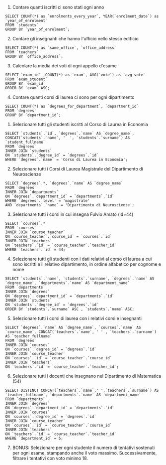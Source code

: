 <!-- Query group by -->

1. Contare quanti iscritti ci sono stati ogni anno

``` MYSQL 
SELECT COUNT(*) as `enrolments_every_year`, YEAR(`enrolment_date`) as `year_of_enrolment`
FROM `students`
GROUP BY `year_of_enrolment`;

```

2. Contare gli insegnanti che hanno l'ufficio nello stesso edificio

``` MYSQL 
SELECT COUNT(*) as `same_office`, `office_address`
FROM `teachers`
GROUP BY `office_address`;

```

3. Calcolare la media dei voti di ogni appello d'esame

``` MYSQL 
SELECT `exam_id` ,COUNT(*) as `exam`, AVG(`vote`) as `avg_vote` 
FROM `exam_student`
GROUP BY `exam_id`  
ORDER BY `exam` ASC;

```

4. Contare quanti corsi di laurea ci sono per ogni dipartimento

``` MYSQL 
SELECT COUNT(*) as `degrees_for_department`, `department_id` 
FROM `degrees`
GROUP BY `department_id`;

```


<!-- Query Join -->

1. Selezionare tutti gli studenti iscritti al Corso di Laurea in Economia

``` MYSQL 
SELECT `students`.`id`, `degrees`.`name` AS `degree_name`, CONCAT(`students`.`name`, '  ', `students`.`surname`) AS `student_fullname`
FROM `degrees`
INNER JOIN `students`
ON `students`.`degree_id` = `degrees`.`id`
WHERE `degrees`.`name` = 'Corso di Laurea in Economia';

```

2. Selezionare tutti i Corsi di Laurea Magistrale del Dipartimento di
Neuroscienze

``` MYSQL 
SELECT `degrees`.*, `degrees`.`name` AS `degree_name` 
FROM `degrees`
INNER JOIN `departments`
ON `degrees`.`department_id` = `departments`.`id`
WHERE `degrees`.`level` = 'magistrale'
AND `departments`.`name` = 'Dipartimento di Neuroscienze';

```

3. Selezionare tutti i corsi in cui insegna Fulvio Amato (id=44)

``` MYSQL 
SELECT `courses`.*
FROM `courses`
INNER JOIN `course_teacher`
ON `course_teacher`.`course_id` = `courses`.`id`
INNER JOIN `teachers`
ON `teachers`.`id` = `course_teacher`.`teacher_id`
WHERE `teachers`.`id` = 44;

```

4. Selezionare tutti gli studenti con i dati relativi al corso di laurea a cui
sono iscritti e il relativo dipartimento, in ordine alfabetico per cognome e
nome

``` MYSQL 
SELECT `students`.`name`, `students`.`surname`, `degrees`.`name` AS `degree_name`, `departments`.`name` AS `department_name` 
FROM `departments`
INNER JOIN `degrees`
ON `degrees`.`department_id` = `departments`.`id`
INNER JOIN `students`
ON `students`.`degree_id` = `degrees`.`id`  
ORDER BY `students`.`surname` ASC , `students`.`name` ASC;

```

5. Selezionare tutti i corsi di laurea con i relativi corsi e insegnanti

``` MYSQL 
SELECT `degrees`.`name` AS `degree_name`, `courses`.`name` AS `course_name`, CONCAT(`teachers`.`name`, ' ' , `teachers`.`surname`) AS `teacher_fullname` 
FROM `degrees`
INNER JOIN `courses`
ON `courses`.`degree_id` = `degrees`.`id`
INNER JOIN `course_teacher`
ON `courses`.`id` = `course_teacher`.`course_id`
INNER JOIN `teachers`
ON `teachers`.`id` = `course_teacher`.`teacher_id`;

```

6. Selezionare tutti i docenti che insegnano nel Dipartimento di
Matematica (54)

``` MYSQL 
SELECT DISTINCT CONCAT(`teachers`.`name`,' ',`teachers`.`surname`) AS `teacher_fullname`, `departments`.`name` AS `department_name` 
FROM `departments`
INNER JOIN `degrees`
ON `degrees`.`department_id` = `departments`.`id`
INNER JOIN `courses`
ON `courses`.`degree_id` = `degrees`.`id`
INNER JOIN `course_teacher`
ON `courses`.`id` = `course_teacher`.`course_id`
INNER JOIN `teachers`
ON `teachers`.`id` = `course_teacher`.`teacher_id`
WHERE `department_id` = 5;

```

7. BONUS: Selezionare per ogni studente il numero di tentativi sostenuti
per ogni esame, stampando anche il voto massimo. Successivamente,
filtrare i tentativi con voto minimo 18.

``` MYSQL 


```